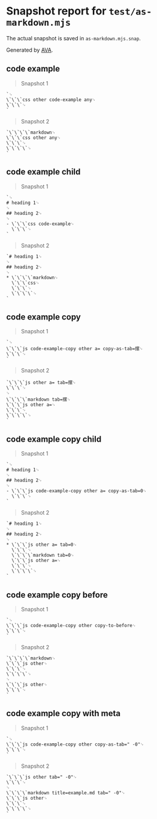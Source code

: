 # Snapshot report for `test/as-markdown.mjs`

The actual snapshot is saved in `as-markdown.mjs.snap`.

Generated by [AVA](https://avajs.dev).

## code example

> Snapshot 1

    `␊
    \`\`\`css other code-example any␊
    \`\`\`␊
    `

> Snapshot 2

    `\`\`\`\`markdown␊
    \`\`\`css other any␊
    \`\`\`␊
    \`\`\`\`␊
    `

## code example child

> Snapshot 1

    `␊
    # heading 1␊
    ␊
    ## heading 2␊
    ␊
    - \`\`\`css code-example␊
      \`\`\`␊
    `

> Snapshot 2

    `# heading 1␊
    ␊
    ## heading 2␊
    ␊
    * \`\`\`\`markdown␊
      \`\`\`css␊
      \`\`\`␊
      \`\`\`\`␊
    `

## code example copy

> Snapshot 1

    `␊
    \`\`\`js code-example-copy other a= copy-as-tab=摆␊
    \`\`\`␊
    `

> Snapshot 2

    `\`\`\`js other a= tab=摆␊
    \`\`\`␊
    ␊
    \`\`\`\`markdown tab=摆␊
    \`\`\`js other a=␊
    \`\`\`␊
    \`\`\`\`␊
    `

## code example copy child

> Snapshot 1

    `␊
    # heading 1␊
    ␊
    ## heading 2␊
    ␊
    - \`\`\`js code-example-copy other a= copy-as-tab=0␊
      \`\`\`␊
    `

> Snapshot 2

    `# heading 1␊
    ␊
    ## heading 2␊
    ␊
    * \`\`\`js other a= tab=0␊
      \`\`\`␊
      \`\`\`\`markdown tab=0␊
      \`\`\`js other a=␊
      \`\`\`␊
      \`\`\`\`␊
    `

## code example copy before

> Snapshot 1

    `␊
    \`\`\`js code-example-copy other copy-to-before␊
    \`\`\`␊
    `

> Snapshot 2

    `\`\`\`\`markdown␊
    \`\`\`js other␊
    \`\`\`␊
    \`\`\`\`␊
    ␊
    \`\`\`js other␊
    \`\`\`␊
    `

## code example copy with meta

> Snapshot 1

    `␊
    \`\`\`js code-example-copy other copy-as-tab=" -0"␊
    \`\`\`␊
    `

> Snapshot 2

    `\`\`\`js other tab=" -0"␊
    \`\`\`␊
    ␊
    \`\`\`\`markdown title=example.md tab=" -0"␊
    \`\`\`js other␊
    \`\`\`␊
    \`\`\`\`␊
    `
